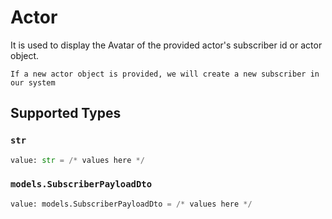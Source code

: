 # Actor

It is used to display the Avatar of the provided actor's subscriber id or actor object.

    If a new actor object is provided, we will create a new subscriber in our system


## Supported Types

### `str`

```python
value: str = /* values here */
```

### `models.SubscriberPayloadDto`

```python
value: models.SubscriberPayloadDto = /* values here */
```

